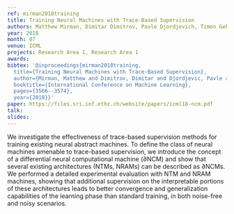 ```yaml
---
ref: mirman2018training
title: Training Neural Machines with Trace-Based Supervision
authors: Matthew Mirman, Dimitar Dimitrov, Pavle Djordjevich, Timon Gehr, Martin Vechev
year: 2018
month: 07
venue: ICML
projects: Research Area 1, Research Area 1
awards:
bibtex: '@inproceedings{mirman2018training,
  title={Training Neural Machines with Trace-Based Supervision},
  author={Mirman, Matthew and Dimitrov, Dimitar and Djordjevic, Pavle and Gehr, Timon and Vechev, Martin},
  booktitle={International Conference on Machine Learning},
  pages={3566--3574},
  year={2018}}'
paper: https://files.sri.inf.ethz.ch/website/papers/icml18-ncm.pdf
talk: 
slides: 
---
```


We investigate the effectiveness of trace-based supervision methods for training existing neural abstract machines. To define the class of neural machines amenable to trace-based supervision, we introduce the concept of a differential neural computational machine (∂NCM) and show that several existing architectures (NTMs, NRAMs) can be described as ∂NCMs. We performed a detailed experimental evaluation with NTM and NRAM machines, showing that additional supervision on the interpretable portions of these architectures leads to better convergence and generalization capabilities of the learning phase than standard training, in both noise-free and noisy scenarios.

